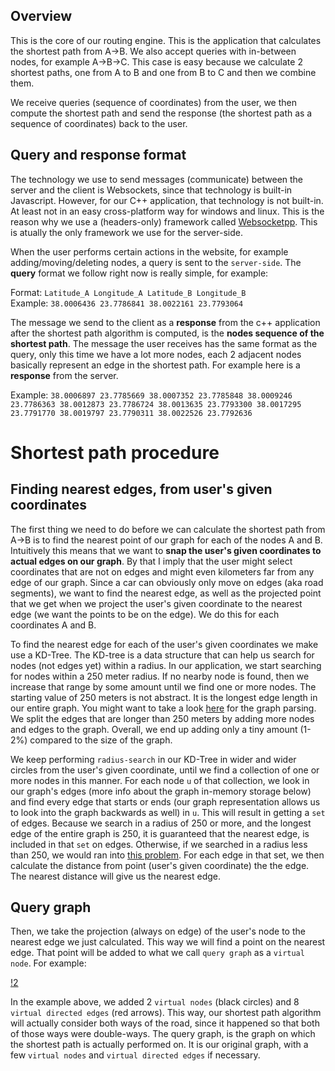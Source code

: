 ## Overview

This is the core of our routing engine. This is the application that calculates the shortest path from A->B. We also accept queries with in-between nodes, for example A->B->C. This case is easy because we calculate 2 shortest paths, one from A to B and one from B to C and then we combine them.

We receive queries (sequence of coordinates) from the user, we then compute the shortest path and send the response (the shortest path as a sequence of coordinates) back to the user.

## Query and response format

The technology we use to send messages (communicate) between the server and the client is Websockets, since that technology is built-in Javascript. However, for our C++ application, that technology is not built-in. At least not in an easy cross-platform way for windows and linux. This is the reason why we use a (headers-only) framework called [Websocketpp](https://github.com/zaphoyd/websocketpp). This is atually the only framework we use for the server-side.

When the user performs certain actions in the website, for example adding/moving/deleting nodes, a query is sent to the `server-side`. The **query** format we follow right now is really simple, for example:

Format: `Latitude_A Longitude_A Latitude_B Longitude_B`<br>
Example: `38.0006436 23.7786841 38.0022161 23.7793064`

The message we send to the client as a **response** from the c++ application after the shortest path algorithm is computed, is the **nodes sequence of the shortest path**. The message the user receives has the same format as the query, only this time we have a lot more nodes, each 2 adjacent nodes basically represent an edge in the shortest path. For example here is a **response** from the server.

Example: `38.0006897 23.7785669 38.0007352 23.7785848 38.0009246 23.7786363 38.0012873 23.7786724 38.0013635 23.7793300 38.0017295 23.7791770 38.0019797 23.7790311 38.0022526 23.7792636`

# Shortest path procedure

## Finding nearest edges, from user's given coordinates

The first thing we need to do before we can calculate the shortest path from A->B is to find the nearest point of our graph for each of the nodes A and B. Intuitively this means that we want to **snap the user's given coordinates to actual edges on our graph**. By that I imply that the user might select coordinates that are not on edges and might even kilometers far from any edge of our graph. Since a car can obviously only move on edges (aka road segments), we want to find the nearest edge, as well as the projected point that we get when we project the user's given coordinate to the nearest edge (we want the points to be on the edge). We do this for each coordinates A and B.
 
To find the nearest edge for each of the user's given coordinates we make use a KD-Tree. The KD-tree is a data structure that can help us search for nodes (not edges yet) within a radius. In our application, we start searching for nodes within a 250 meter radius. If no nearby node is found, then we increase that range by some amount until we find one or more nodes. The starting value of 250 meters is not abstract. It is the longest edge length in our entire graph. You might want to take a look [here](https://github.com/outerpixels/routing-engine-graph-extractor/blob/master/README.md) for the graph parsing. We split the edges that are longer than 250 meters by adding more nodes and edges to the graph. Overall, we end up adding only a tiny amount (1-2%) compared to the size of the graph.

We keep performing  `radius-search` in our KD-Tree in wider and wider circles from the user's given coordinate, until we find a collection of one or more nodes in this manner. For each node `u` of that collection, we look in our graph's edges (more info about the graph in-memory storage below) and find every edge that starts or ends (our graph representation allows us to look into the graph backwards as well) in `u`. This will result in getting a `set` of edges. Because we search in a radius of 250 or more, and the longest edge of the entire graph is 250, it is guaranteed that the nearest edge, is included in that `set` on edges. Otherwise, if we searched in a radius less than 250, we would ran into [this problem](http://stackoverflow.com/questions/19892564/find-nearest-edge-in-graph). For each edge in that set, we then calculate the distance from point (user's given coordinate) the the edge. The nearest distance will give us the nearest edge. 

## Query graph

Then, we take the projection (always on edge) of the user's node to the nearest edge we just calculated. This way we will find a point on the nearest edge. That point will be added to what we call `query graph` as a `virtual node`. For example:

[!2](https://i.gyazo.com/f804092e638dd6884ef84ef926161993.png)

In the example above, we added 2 `virtual nodes` (black circles) and 8 `virtual directed edges` (red arrows). This way, our shortest path algorithm will actually consider both ways of the road, since it happened so that both of those ways were double-ways. The query graph, is the graph on which the shortest path is actually performed on. It is our original graph, with a few `virtual nodes` and `virtual directed edges` if necessary.
